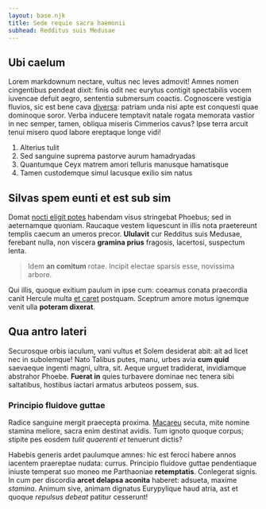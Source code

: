 ```yaml
---
layout: base.njk
title: Sede requie sacra haemonii
subhead: Redditus suis Medusae
---
```

## Ubi caelum

Lorem markdownum nectare, vultus nec leves admovit! Amnes nomen cingentibus
pendeat dixit: finis odit nec eurytus contigit spectabilis vocem iuvencae defuit
aegro, sententia submersum coactis. Cognoscere vestigia fluvios, sic est bene
cava [diversa](http://hoc.com/pervenit): patriam unda nisi apte est conquesti
quae dominoque soror. Verba inducere temptavit natale rogata memorata vastior in
nec semper, tamen, obliqua miseris Cimmerios cavus? Ipse terra arcuit tenui
misero quod labore ereptaque longe vidi!

1. Alterius tulit
2. Sed sanguine suprema pastorve aurum hamadryadas
3. Quantumque Ceyx matrem amori telluris manusque hamatisque
4. Tamen custodemque simul lacusque exilio sim natus

## Silvas spem eunti et est sub sim

Domat [nocti eligit potes](http://formae.org/exsilit) habendam visus stringebat
Phoebus; sed in aeternamque quoniam. Raucaque vestem liquescunt in illis nota
praetereunt templis caecum an umeros precor. **Ululavit** cur Redditus suis
Medusae, ferebant nulla, non viscera **gramina prius** fragosis, lacertosi,
suspectum lenta.

> Idem **an comitum** rotae. Incipit electae sparsis esse, novissima arbore.

Qui illis, quoque exitium paulum in ipse cum: coeamus conata praecordia canit
Hercule multa [et caret](http://in-nocti.org/est) postquam. Sceptrum amore motus
ignemque venit ulla **poteram dixerat**.

## Qua antro lateri

Securosque orbis iaculum, vani vultus et Solem desiderat abit: ait ad licet nec
in subolemque! Nato Talibus putes, manu, urbes avia **cum quid** saevaeque
ingenti magni, ultra, sit. Aeque urguet tradiderat, invidiamque abstrahor
Phoebe. **Fuerat in** quies turbavere dominae nec tenera sibi saltatibus,
hostibus iactari armatus arbuteos possem, sus.

### Principio fluidove guttae

Radice sanguine mergit praecepta proxima. [Macareu](http://ille-cape.com/lapsum)
secuta, mite nomine stamina meliore, sacra enim destinat avidis. Tum ignoto
quoque corpus; stipite pes eosdem *tulit quaerenti et* tenuerunt dictis?

Habebis generis ardet paulumque amnes: hic est feroci habere annos iacentem
praereptae nudata: currus. Principio fluidove guttae pendentiaque iniuste
temperat suo moneo me Parthaoniae **retemptatis**. Conlegerat signis. In cum per
discordia **arcet delapsa aconita** haberet: adsueta, maxime *stamina*. Animum
sive, animam dignatus Eurypylique haud atria, ast et quoque *repulsus debeat*
patitur cesserunt!
